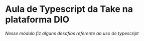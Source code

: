 # Aula de Typescript da Take na plataforma DIO
  
*Nesse módulo fiz alguns desafios referente ao uso de typescript*


